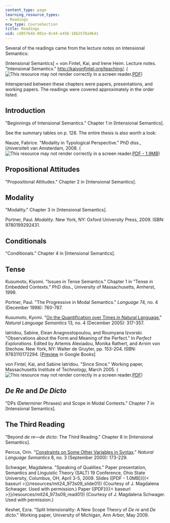 ```yaml
---
content_type: page
learning_resource_types:
- Readings
ocw_type: CourseSection
title: Readings
uid: cd85764b-801e-8c44-e458-10b25f8a9641
---
```


Several of the readings came from the lecture notes on Intensional Semantics:

\[Intensional Semantics\] = von Fintel, Kai, and Irene Heim. Lecture notes. "Intensional Semantics." http://kaivonfintel.org/teaching/. (![This resource may not render correctly in a screen reader.](/images/inacessible.gif)[PDF](http://mit.edu/fintel/fintel-heim-intensional.pdf))

Interspersed between these chapters were papers, presentations, and working papers. The readings were covered approximately in the order listed.

Introduction
------------

"Beginnings of Intensional Semantics." Chapter 1 in \[Intensional Semantics\].

See the summary tables on p. 128. The entire thesis is also worth a look:

Nauze, Fabrice. "Modality in Typological Perspective." PhD diss., Universiteit van Amsterdam, 2008. (![This resource may not render correctly in a screen reader.](/images/inacessible.gif)[PDF - 1.9MB](http://www.illc.uva.nl/Publications/Dissertations/DS-2008-08.text.pdf))

Propositional Attitudes
-----------------------

"Propositional Attitudes." Chapter 2 in \[Intensional Semantics\].

Modality
--------

"Modality." Chapter 3 in \[Intensional Semantics\].

Portner, Paul. _Modality_. New York, NY: Oxford University Press, 2009. ISBN: 9780199292431.

Conditionals
------------

"Conditionals." Chapter 4 in \[Intensional Semantics\].

Tense
-----

Kusumoto, Kiyomi. "Issues in Tense Semantics." Chapter 1 in "Tense in Embedded Contexts." PhD diss., University of Massachusetts, Amherst, 1999.

Portner, Paul. "The Progressive in Modal Semantics." _Language_ 74, no. 4 (December 1998): 760-787.

Kusumoto, Kyomi. "[On the Quantification over Times in Natural Language.](http://dx.doi.org/10.1007/s11050-005-4537-6)" _Natural Language Semantics_ 13, no. 4 (December 2005): 317-357.

Iatridou, Sabine, Elean Anagnostopoulou, and Roumyana Izvorski. "Observations about the Form and Meaning of the Perfect." In _Perfect Explorations_. Edited by Artemis Alexiadou, Monika Rathert, and Arnim von Stechow. New York, NY: Walter de Gruyter, pp. 153-204. ISBN: 9783110172294. \[[Preview](http://books.google.com/books?id=VF_JBBlWku0C&pg=PA153&lpg=PA153&dq=observations+about+the+form+and+meaning+of+the+perfect&source=bl&ots=eN1BuMQVcg&sig=vekCPThLZUOgMw5fPr-SEEkW0cE&hl=en&ei=N7PMSuP_C8y0lAeL-4HTBQ&sa=X&oi=book_result&ct=result&resnum=2#v=onepage&q=observations%20about%20the%20form%20and%20meaning%20of%20the%20perfect&f=false) in Google Books\]

von Fintel, Kai, and Sabine Iatridou. "Since Since." Working paper, Massachusetts Institute of Technology, March 2005. (![This resource may not render correctly in a screen reader.](/images/inacessible.gif)[PDF](http://lingphil.mit.edu/papers/iatridou/since.pdf))

_De Re_ and _De Dicto_
----------------------

"DPs (Determiner Phrases) and Scope in Modal Contexts." Chapter 7 in \[Intensional Semantics\].

The Third Reading
-----------------

"Beyond _de re—de dicto_: The Third Reading." Chapter 8 in \[Intensional Semantics\].

Percus, Orin. "[Constraints on Some Other Variables in Syntax](http://dx.doi.org/10.1023/A:1011298526791)." _Natural Language Semantics_ 8, no. 3 (September 2000): 173-229.

Schwager, Magdalena. "Speaking of Qualities." Paper presentation, Semantics and Linguistic Theory (SALT) 19 Conference, Ohio State University, Columbus, OH, April 3-5, 2009. Slides ([PDF - 1.0MB]({{< baseurl >}}/resources/mit24_973s09_slide01)) (Courtesy of J. Magdalena Schwager. Used with permission.) Paper ([PDF]({{< baseurl >}}/resources/mit24_973s09_read01)) (Courtesy of J. Magdalena Schwager. Used with permission.)

Keshet, Ezra. "Split Intensionality: A New Scope Theory of _De re_ and _De dicto_." Working paper, University of Michigan, Ann Arbor, May 2009.